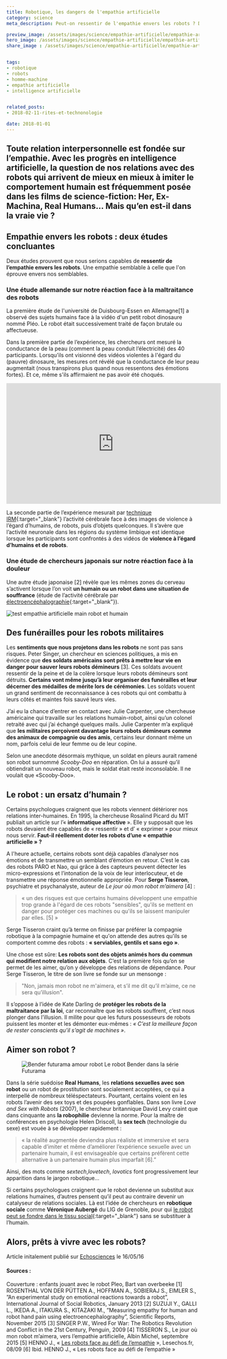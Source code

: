 ```yaml
---
title: Robotique, les dangers de l'empathie artificielle
category: science
meta_description: Peut-on ressentir de l'empathie envers les robots ? Dangers psychologiques autour de l'empathie artificielle...

preview_image: /assets/images/science/empathie-artificielle/empathie-artificielle-preview.jpg
hero_image: /assets/images/science/empathie-artificielle/empathie-artificielle-hero.jpg
share_image : /assets/images/science/empathie-artificielle/empathie-artificielle-share.jpg


tags:
- robotique
- robots
- homme-machine
- empathie artificielle
- intelligence artificielle


related_posts:
- 2018-02-11-rites-et-technonologie

date: 2018-01-01
---
```


<h2 class="is-chapo">Toute relation interpersonnelle est fondée sur l’empathie. Avec les progrès en intelligence artificielle, la question de nos relations avec des robots qui arrivent de mieux en mieux à imiter le comportement humain est fréquemment posée dans les films de science-fiction: Her, Ex-Machina, Real Humans... Mais qu’en est-il dans la vraie vie ?</h2>

## Empathie envers les robots : deux études concluantes

Deux études prouvent que nous serions capables de **ressentir de l’empathie envers les robots**. Une empathie semblable à celle que l'on éprouve envers nos semblables.

### Une étude allemande sur notre réaction face à la maltraitance des robots

La première étude de l'université de Duisbourg-Essen en Allemagne[1] a observé des sujets humains face à la vidéo d'un petit robot dinosaure nommé Pléo. Le robot était successivement traité de façon brutale ou affectueuse.

Dans la première partie de l’expérience, les chercheurs ont mesuré la conductance de la peau (comment la peau conduit l’électricité) des 40 participants. Lorsqu’ils ont visionné des vidéos violentes à l'égard du (pauvre) dinosaure, les mesures ont révélé que la conductance de leur peau augmentait (nous transpirons plus quand nous ressentons des émotions fortes). Et ce, même s'ils affirmaient ne pas avoir été choqués.

<div class="is-responsive-video">
    <iframe width="560" height="315" src="https://www.youtube.com/embed/wAVtkh0mL20" frameborder="0" allow="autoplay; encrypted-media" allowfullscreen></iframe>
</div>

La seconde partie de l’expérience mesurait par [technique IRM](http://www.rim-radiologie.fr/irm.php){:target="_blank"} l’activité cérébrale face à des images de violence à l’égard d’humains, de robots, puis d’objets quelconques. Il s’avère que l’activité neuronale dans les régions du système limbique est identique lorsque les participants sont confrontés à des vidéos de **violence à l’égard d’humains et de robots**.

### Une étude de chercheurs japonais sur notre réaction face à la douleur

Une autre étude japonaise [2] révèle que les mêmes zones du cerveau s’activent lorsque l’on voit **un humain ou un robot dans une situation de souffrance** (étude de l’activité cérébrale par [électroencéphalographie](https://fr.wikipedia.org/wiki/%C3%89lectroenc%C3%A9phalographie){:target="_blank"}).

![test empathie artificielle main robot et humain](/assets/images/science/empathie-artificielle/empathie-artificielle-1.jpg)

## Des funérailles pour les robots militaires

Les **sentiments que nous projetons dans les robots** ne sont pas sans risques. Peter Singer, un chercheur en sciences politiques, a mis en évidence que **des soldats américains sont prêts à mettre leur vie en danger pour sauver leurs robots démineurs** [3]. Ces soldats avouent ressentir de la peine et de la colère lorsque leurs robots démineurs sont détruits. **Certains vont même jusqu’à leur organiser des funérailles et leur décerner des médailles de mérite lors de cérémonies**. Les soldats vouent un grand sentiment de reconnaissance à ces robots qui ont combattu à leurs côtés et maintes fois sauvé leurs vies.

J’ai eu la chance d’entrer en contact avec Julie Carpenter, une chercheuse américaine qui travaille sur les relations humain-robot, ainsi qu’un colonel retraité avec qui j’ai échangé quelques mails. Julie Carpenter m’a expliqué que **les militaires perçoivent davantage leurs robots démineurs comme des animaux de compagnie ou des amis**, certains leur donnant même un nom, parfois celui de leur femme ou de leur copine.

Selon une anecdote désormais mythique, un soldat en pleurs aurait ramené son robot surnommé *Scooby-Doo* en réparation. On lui a assuré qu’il obtiendrait un nouveau robot, mais le soldat était resté inconsolable. Il ne voulait que «Scooby-Doo».

## Le robot : un ersatz d’humain ?

Certains psychologues craignent que les robots viennent détériorer nos relations inter-humaines. En 1995, la chercheuse Rosalind Picard du MIT publiait un article sur l’« **informatique affective** ». Elle y supposait que les robots devaient être capables de « ressentir » et d’ « exprimer » pour mieux nous servir. **Faut-il réellement doter les robots d’une « empathie artificielle » ?**

A l'heure actuelle, certains robots sont déjà capables d’analyser nos émotions et de transmettre un semblant d’émotion en retour. C’est le cas des robots PARO et Nao, qui grâce à des capteurs peuvent détecter les micro-expressions et l’intonation de la voix de leur interlocuteur, et de transmettre une réponse émotionnelle appropriée. Pour **Serge Tisseron**, psychiatre et psychanalyste, auteur de *Le jour où mon robot m’aimera* [4] :

> « un des risques est que certains humains développent une empathie trop grande à l'égard de ces robots "sensibles", qu'ils se mettent en danger pour protéger ces machines ou qu'ils se laissent manipuler par elles. [5] »

Serge Tisseron craint qu’à terme on finisse par préférer la compagnie robotique à la compagnie humaine et qu'on attende des autres qu'ils se comportent comme des robots : **« serviables, gentils et sans ego »**.

Une chose est sûre: **Les robots sont des objets animés hors du commun qui modifient notre relation aux objets**. C’est la première fois qu’on se permet de les aimer, qu’on y développe des relations de dépendance. Pour Serge Tisseron, le titre de son livre se fonde sur un mensonge :

> "Non, jamais mon robot ne m'aimera, et s’il me dit qu’il m’aime, ce ne sera qu’illusion".

Il s’oppose à l’idée de Kate Darling de **protéger les robots de la maltraitance par la loi**, car reconnaître que les robots souffrent, c’est nous plonger dans l’illusion. Il milite pour que les futurs possesseurs de robots puissent les monter et les démonter eux-mêmes : *« C’est la meilleure façon de rester conscients qu’il s’agit de machines »*.

## Aimer son robot ?

<figure class="image">
    <img src="/assets/images/science/empathie-artificielle/empathie-artificielle-2.jpg" alt="Bender futurama amour robot">
    <span class="is-credits">Le robot Bender dans la série Futurama</span>
</figure>

Dans la série suédoise **Real Humans**, les **relations sexuelles avec son robot** ou un robot de prostitution sont socialement acceptées, ce qui a interpellé de nombreux téléspectateurs. Pourtant, certains voient en les robots l’avenir des sex toys et des poupées gonflables. Dans son livre *Love and Sex with Robots* (2007), le chercheur britannique David Levy craint que dans cinquante ans **la robophilie** devienne la norme. Pour la maître de conférences en psychologie Helen Driscoll, la **sex tech** (technologie du sexe) est vouée à se développer rapidement :

> « la réalité augmentée deviendra plus réaliste et immersive et sera capable d’imiter et même d’améliorer l’expérience sexuelle avec un partenaire humain, il est envisageable que certains préfèrent cette alternative à un partenaire humain plus imparfait [6].”

Ainsi, des mots comme *sextech*,*lovetech*, *lovotics* font progressivement leur apparition dans le jargon robotique...


Si certains psychologues craignent que le robot devienne un substitut aux relations humaines, d’autres pensent qu’il peut au contraire devenir un catalyseur de relations sociales. Là est l’idée de chercheurs en **robotique sociale** comme **Véronique Aubergé** du LIG de Grenoble, pour qui [le robot peut se fondre dans le tissu social](https://www.echosciences-grenoble.fr/communautes/monstrueux/articles/rencontre-avec-l-equipe-du-lig-de-la-robotique-de-service-a-la-robotique-sociale){:target="_blank"} sans se substituer à l’humain.

## Alors, prêts à vivre avec les robots?

<p class="has-text-right">Article initalement publié sur <a href="https://www.echosciences-grenoble.fr/communautes/monstrueux/articles/les-dangers-de-l-empathie-artificielle#_ftn1" target="_blank">Echosciences</a> le 16/05/16</p>

#### Sources :

Couverture : enfants jouant avec le robot Pleo, Bart van overbeeke
[1] ROSENTHAL VON DER PÜTTEN A., HOFFMAN A., SOBIERAJ S., EIMLER S., ”An experimental study on emotional reactions towards a robot”, International Journal of Social Robotics, January 2013
[2] SUZUJI Y., GALLI L., IKEDA A., ITAKURA S., KITAZAKI M., ”Measuring empathy for human and robot hand pain using electroencephalography”, Scientific Reports, November 2015
[3] SINGER P.W., Wired For War: The Robotics Revolution and Conflict in the 21st Century, Penguin, 2009
[4] TISSERON S., Le jour où mon robot m’aimera, vers l’empathie artificielle, Albin Michel, septembre 2015
[5] HENNO J., « [Les robots face au défi de l’empathie](http://www.lesechos.fr/idees-debats/sciences-prospective/021304845082-les-robots-face-au-defi-de-lempathie-1153265.php) », Lesechos.fr, 08/09
[6] Ibid. HENNO J., « Les robots face au défi de l’empathie »



